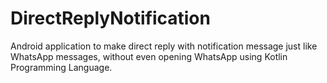 # DirectReplyNotification
Android application to make direct reply with notification message just like WhatsApp messages, without even opening WhatsApp using Kotlin Programming Language.
